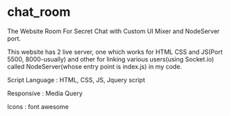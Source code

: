 # chat_room
The Website Room For Secret Chat with Custom UI Mixer and NodeServer port.

This website has 2 live server, one which works for HTML CSS and JS(Port 5500, 8000-usually) and other for linking various users(using Socket.io) called NodeServer(whose entry point is index.js) in my code.

Script Language : HTML, CSS, JS, Jquery script

Responsive : Media Query

Icons : font awesome
